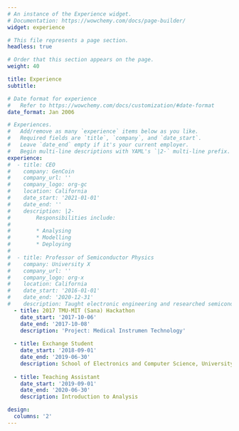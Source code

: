 ```yaml
---
# An instance of the Experience widget.
# Documentation: https://wowchemy.com/docs/page-builder/
widget: experience

# This file represents a page section.
headless: true

# Order that this section appears on the page.
weight: 40

title: Experience
subtitle:

# Date format for experience
#   Refer to https://wowchemy.com/docs/customization/#date-format
date_format: Jan 2006

# Experiences.
#   Add/remove as many `experience` items below as you like.
#   Required fields are `title`, `company`, and `date_start`.
#   Leave `date_end` empty if it's your current employer.
#   Begin multi-line descriptions with YAML's `|2-` multi-line prefix.
experience:
#  - title: CEO
#    company: GenCoin
#    company_url: ''
#    company_logo: org-gc
#    location: California
#    date_start: '2021-01-01'
#    date_end: ''
#    description: |2-
#        Responsibilities include:
#        
#        * Analysing
#        * Modelling
#        * Deploying
#        
#  - title: Professor of Semiconductor Physics
#    company: University X
#    company_url: ''
#    company_logo: org-x
#    location: California
#    date_start: '2016-01-01'
#    date_end: '2020-12-31'
#    description: Taught electronic engineering and researched semiconductor physics.
  - title: 2017 TMU-MIT (Sana) Hackathon
    date_start: '2017-10-06'
    date_end: '2017-10-08'
    description: 'Project: Medical Instrumen Technology'
    
  - title: Exchange Student
    date_start: '2018-09-01'
    date_end: '2019-06-30'
    description: School of Electronics and Computer Science, University of Southampton
    
  - title: Teaching Assistant
    date_start: '2019-09-01'
    date_end: '2020-06-30'
    description: Introduction to Analysis

design:
  columns: '2'
---
```

